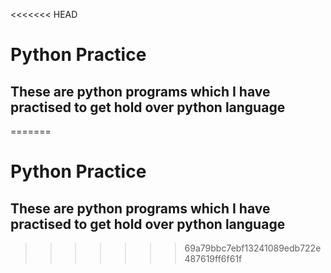 <<<<<<< HEAD
# Python Practice

## These are python programs which I have practised to get hold over python language
=======
# Python Practice

## These are python programs which I have practised to get hold over python language
>>>>>>> 69a79bbc7ebf13241089edb722e487619ff6f61f
